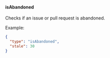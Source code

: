 #### isAbandoned

Checks if an issue or pull request is abandoned.

Example:

```json
{
  "type": "isAbandoned",
  "stale": 30
}
```

